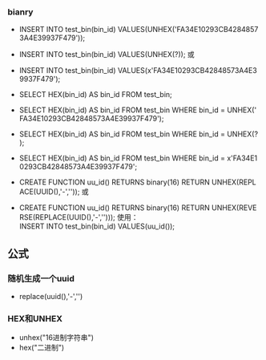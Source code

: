 ### bianry

- INSERT INTO test_bin(bin_id) VALUES(UNHEX('FA34E10293CB42848573A4E39937F479')); 
- INSERT INTO test_bin(bin_id) VALUES(UNHEX(?)); 或 
- INSERT INTO test_bin(bin_id) VALUES(x'FA34E10293CB42848573A4E39937F479'); 

- SELECT HEX(bin_id) AS bin_id FROM test_bin;
- SELECT HEX(bin_id) AS bin_id FROM test_bin WHERE bin_id = UNHEX('FA34E10293CB42848573A4E39937F479'); 
- SELECT HEX(bin_id) AS bin_id FROM test_bin WHERE bin_id = UNHEX(?); 
- 
  SELECT HEX(bin_id) AS bin_id FROM test_bin WHERE bin_id = x'FA34E10293CB42848573A4E39937F479';   

- CREATE FUNCTION uu_id() RETURNS binary(16) RETURN UNHEX(REPLACE(UUID(),'-','')); 或
- CREATE FUNCTION uu_id() RETURNS binary(16) RETURN UNHEX(REVERSE(REPLACE(UUID(),'-',''))); 使用： INSERT INTO test_bin(bin_id) VALUES(uu_id()); 

## 公式

### 随机生成一个uuid

- replace(uuid(),'-','')

### HEX和UNHEX

- unhex("16进制字符串")
- hex("二进制")